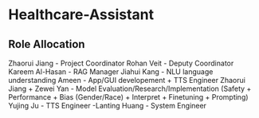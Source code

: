 # Healthcare-Assistant

## Role Allocation
Zhaorui Jiang - Project Coordinator
Rohan Veit - Deputy Coordinator
Kareem Al-Hasan - RAG Manager
Jiahui Kang - NLU language understanding
Ameen - App/GUI developement + TTS Engineer
Zhaorui Jiang + Zewei Yan - Model Evaluation/Research/Implementation (Safety + Performance + Bias (Gender/Race) + Interpret + Finetuning + Prompting)
Yujing Ju - TTS Engineer -Lanting Huang - System Engineer
